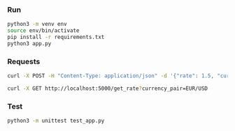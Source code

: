 ### Run

```bash
python3 -m venv env
source env/bin/activate
pip install -r requirements.txt
python3 app.py
```

### Requests

```bash
curl -X POST -H "Content-Type: application/json" -d '{"rate": 1.5, "currency_pair": "EURUSD"}' http://localhost:5000/set_rate
```

```bash
curl -X GET http://localhost:5000/get_rate?currency_pair=EUR/USD
```

### Test

```bash
python3 -m unittest test_app.py
```